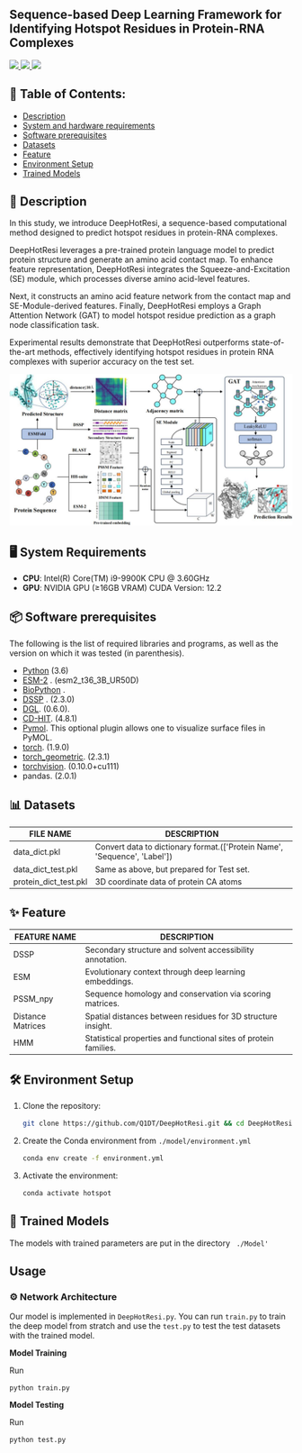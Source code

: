 
## Sequence-based Deep Learning Framework for Identifying Hotspot Residues in Protein-RNA Complexes

<p align="left">
  <a href="https://pytorch.org/">
    <img src="https://img.shields.io/badge/PyTorch-EE4C2C?style=flat&logo=PyTorch&logoColor=white" />
  </a>
  <a href="https://www.dgl.ai/">
    <img src="https://img.shields.io/badge/DGL-0.6.0-FF69B4?style=flat&logo=apachespark&logoColor=white" />
  </a>
  <a href="https://www.python.org/">
    <img src="https://img.shields.io/badge/Python-%203.8-blue?logo=python" />
  </a>
</p>

## 📖 Table of Contents: 

- [Description](#-description)  <!-- 👉 原 #description → 需匹配标题中的 📝 -->
- [System and hardware requirements](#-system-and-hardware-requirements)
- [Software prerequisites](#-software-prerequisites)
- [Datasets](#-datasets)          <!-- 👉 原 #Datasets → GitHub自动转换大写字母为小写 -->
- [Feature](#-feature)            <!-- 👉 原 #Feature → 需添加连字符 -->
- [Environment Setup](#environment-setup)   <!-- 手动锚点方案 -->
- [Trained Models](#-trained-models) <!-- 👉 原 #The-trained-model → 需匹配标题复数形式 -->


## 📝 Description
In this study, we introduce DeepHotResi, a sequence-based computational method designed to predict hotspot residues in protein-RNA complexes. 

DeepHotResi leverages a pre-trained protein language model to predict protein structure and generate an amino acid contact map. To enhance feature representation, DeepHotResi integrates the Squeeze-and-Excitation (SE) module, which processes diverse amino acid-level features. 

Next, it constructs an amino acid feature network from the contact map and SE-Module-derived features. Finally, DeepHotResi employs a Graph Attention Network (GAT) to model hotspot residue prediction as a graph node classification task.

Experimental results demonstrate that DeepHotResi outperforms state-of-the-art methods, effectively identifying hotspot residues in protein RNA complexes with superior accuracy on the test set. 


<img src="./Model/model_overview.jpg" alt="Overview" width="800">

## 🖥️ System Requirements
- ​**CPU**: Intel(R) Core(TM) i9-9900K CPU @ 3.60GHz 
- ​**GPU**: NVIDIA GPU (≥16GB VRAM) CUDA Version: 12.2 


## 📦 Software prerequisites 
The following is the list of required libraries and programs, as well as the version on which it was tested (in parenthesis).
* [Python](https://www.python.org/) (3.6)
* [ESM-2](https://github.com/facebookresearch/esm) . (esm2_t36_3B_UR50D)
* [BioPython](https://github.com/biopython/biopython) .
* [DSSP](https://github.com/cmbi/dssp) . (2.3.0)
* [DGL](https://www.dgl.ai/). (0.6.0). 
* [CD-HIT](https://github.com/weizhongli/cdhit/releases). (4.8.1) 
* [Pymol](https://pymol.org/2/). This optional plugin allows one to visualize surface files in PyMOL.
* [torch](https://pytorch.org/). (1.9.0) 
* [torch_geometric](https://pytorch.org/). (2.3.1) 
* [torchvision](https://pytorch.org/). (0.10.0+cu111) 
* pandas. (2.0.1) 

## 📊 Datasets

| FILE NAME            | DESCRIPTION                                                   |
|----------------------|---------------------------------------------------------------|
| data_dict.pkl        | Convert data to dictionary format.(['Protein Name', 'Sequence', 'Label'])                           |
| data_dict_test.pkl   | Same as above, but prepared for Test set.                           |
| protein_dict_test.pkl| 3D coordinate data of protein CA atoms                                                |





## ✨ Feature

| FEATURE NAME        | DESCRIPTION                                                       |
|---------------------|-------------------------------------------------------------------|
| DSSP                | Secondary structure and solvent accessibility annotation.        |
| ESM                 | Evolutionary context through deep learning embeddings.           |
| PSSM_npy            | Sequence homology and conservation via scoring matrices.         |
| Distance Matrices   | Spatial distances between residues for 3D structure insight.      |
| HMM                 | Statistical properties and functional sites of protein families. |

## 🛠️ Environment Setup  <!-- 保持当前格式 -->
1. Clone the repository:  
   ```bash
   git clone https://github.com/Q1DT/DeepHotResi.git && cd DeepHotResi
2. Create the Conda environment from ``./model/environment.yml``
    ```bash
    conda env create -f environment.yml  
3. Activate the environment:
    ```bash
    conda activate hotspot

## 🎯 Trained Models

The models with trained parameters are put in the directory `` ./Model'``

## Usage
### ⚙ Network Architecture
Our model is implemented in ``DeepHotResi.py``.
You can run ``train.py`` to train the deep model from stratch and use the ``test.py`` to test the test datasets with the trained model.


**Model Training**

Run 
```
python train.py
``` 

**Model Testing**

Run 
```
python test.py
``` 
